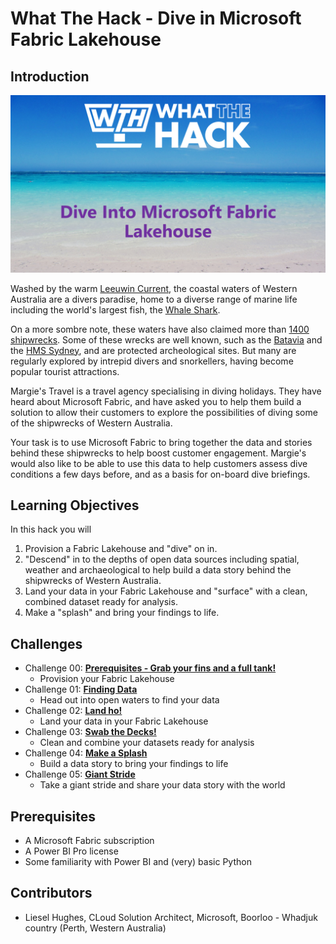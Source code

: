 # What The Hack - Dive in Microsoft Fabric Lakehouse

## Introduction

![](Student/images/WTH.png)

 Washed by the warm [Leeuwin Current](https://en.wikipedia.org/wiki/Leeuwin_Current), the coastal waters of Western Australia are a divers paradise, home to a diverse range of marine life including the world's largest fish, the [Whale Shark](https://en.wikipedia.org/wiki/Whale_shark). 
 
 On a more sombre note, these waters have also claimed more than [1400 shipwrecks](https://en.wikipedia.org/wiki/Shipwrecks_of_Western_Australia). Some of these wrecks are well known, such as the [Batavia](https://en.wikipedia.org/wiki/Batavia_(ship)) and the [HMS Sydney](https://en.wikipedia.org/wiki/HMAS_Sydney_(D48)), and are protected archeological sites. But many are regularly explored by intrepid divers and snorkellers, having become popular tourist attractions.

Margie's Travel is a travel agency specialising in diving holidays. They have heard about Microsoft Fabric, and have asked you to help them build a solution to allow their customers to explore the possibilities of diving some of the shipwrecks of Western Australia. 

 Your task is to use Microsoft Fabric to bring together the data and stories behind these shipwrecks to help boost customer engagement. Margie's would also like to be able to use this data to help customers assess dive conditions a few days before, and as a basis for on-board dive briefings.


## Learning Objectives

In this hack you will 

1. Provision a Fabric Lakehouse and "dive" on in.
2. "Descend" in to the depths of open data sources including spatial, weather and archaeological to help build a data story behind the shipwrecks of Western Australia.
3. Land your data in your Fabric Lakehouse and "surface" with a clean, combined dataset ready for analysis.
4. Make a "splash" and bring your findings to life.


## Challenges

- Challenge 00: **[Prerequisites - Grab your fins and a full tank!](Student/Challenge-00.md)**
	 - Provision your Fabric Lakehouse
- Challenge 01: **[Finding Data](Student/Challenge-01.md)**
	 - Head out into open waters to find your data
- Challenge 02: **[Land ho!](Student/Challenge-02.md)**
	 - Land your data in your Fabric Lakehouse
- Challenge 03: **[Swab the Decks!](Student/Challenge-03.md)**
	 - Clean and combine your datasets ready for analysis
- Challenge 04: **[Make a Splash](Student/Challenge-04.md)**
	 - Build a data story to bring your findings to life
- Challenge 05: **[Giant Stride](Student/Challenge-05.md)**
	 - Take a giant stride and share your data story with the world

## Prerequisites

- A Microsoft Fabric subscription
- A Power BI Pro license
- Some familiarity with Power BI and (very) basic Python

## Contributors

- Liesel Hughes, CLoud Solution Architect, Microsoft, Boorloo - Whadjuk country (Perth, Western Australia)
